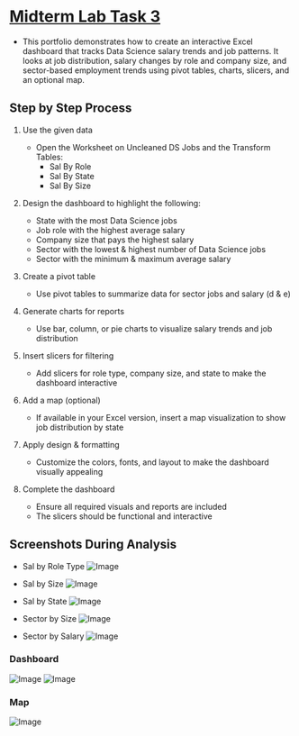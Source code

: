 # [Midterm Lab Task 3](https://github.com/user-attachments/files/19254801/Dashboard.-.Garcia.xlsx)
- This portfolio demonstrates how to create an interactive Excel dashboard that tracks Data Science salary trends and job patterns. It looks at job distribution, salary changes by role and company size, and sector-based employment trends using pivot tables, charts, slicers, and an optional map.
## Step by Step Process

1. Use the given data  
   - Open the Worksheet on Uncleaned DS Jobs and the Transform Tables:  
     - Sal By Role  
     - Sal By State  
     - Sal By Size  

2. Design the dashboard to highlight the following:  
   - State with the most Data Science jobs  
   - Job role with the highest average salary  
   - Company size that pays the highest salary  
   - Sector with the lowest & highest number of Data Science jobs  
   - Sector with the minimum & maximum average salary  

3. Create a pivot table  
   - Use pivot tables to summarize data for sector jobs and salary (d & e)  

4. Generate charts for reports  
   - Use bar, column, or pie charts to visualize salary trends and job distribution  

5. Insert slicers for filtering  
   - Add slicers for role type, company size, and state to make the dashboard interactive  

6. Add a map (optional)  
   - If available in your Excel version, insert a map visualization to show job distribution by state  

7. Apply design & formatting  
   - Customize the colors, fonts, and layout to make the dashboard visually appealing  

8. Complete the dashboard  
   - Ensure all required visuals and reports are included  
   - The slicers should be functional and interactive

## Screenshots During Analysis
- Sal by Role Type
![Image](https://github.com/user-attachments/assets/e4e1b902-c140-4ace-894b-4c6a6ac77914)

- Sal by Size
![Image](https://github.com/user-attachments/assets/f5f02725-64e2-4dd8-a339-5ca30897a3e6)
  
- Sal by State
![Image](https://github.com/user-attachments/assets/3c605257-86b8-4781-8e2b-cc8d5568c82e)

- Sector by Size 
![Image](https://github.com/user-attachments/assets/2c6be558-4bfb-496e-b6d7-9363132079c1)
- Sector by Salary
![Image](https://github.com/user-attachments/assets/875f80d2-0831-4d17-8ab8-a7a5e4a18f57)

### Dashboard 
![Image](https://github.com/user-attachments/assets/4be80393-f3e9-4c27-ba48-f1f60ebd5af8)
![Image](https://github.com/user-attachments/assets/7ba741ec-0662-481e-a0dc-f35c82e57a68)

### Map 
![Image](https://github.com/user-attachments/assets/71b7b40b-e242-46d4-a119-e150599e97cf)

